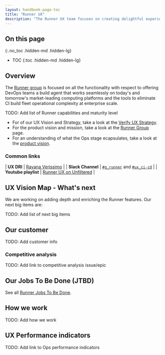 ```yaml
---
layout: handbook-page-toc
title: "Runner UX"
description: "The Runner UX team focuses on creating delightful experiences for you to run fast, scalable continuous integration pipelines on your on-premise infrastructure or the cloud."
---
```


## On this page
{:.no_toc .hidden-md .hidden-lg}

- TOC
{:toc .hidden-md .hidden-lg}

## Overview

The [Runner group](/handbook/product/categories/#runner-group) is focused on all the functionality with respect to offering DevOps teams a build agent that works seamlessly on today's and tomorrow's market-leading computing platforms and the tools to eliminate CI build fleet operational complexity at enterprise scale.

TODO: Add list of Runner capabilities and maturity level

- For of our UX Vision and Strategy, take a look at the [Verify UX Strategy](/handbook/engineering/ux/stage-group-ux-strategy/verify/).
- For the product vision and mission, take a look at the [Runner Group](https://about.gitlab.com/handbook/engineering/development/ops/verify/runner/) page.
- For an understanding of what the Ops stage ecapsulates, take a look at the [product vision](/direction/ops/).

### Common links

| **UX DRI** | [Rayana Verissimo](/company/team/#rayana) |
| **Slack Channel** | [`#g_runner`](https://gitlab.slack.com/app_redirect?channel=g_runner) and [`#ux_ci-cd`](https://gitlab.slack.com/app_redirect?channel=ux_ci-cd) |
| **Youtube playlist** | [Runner UX on Unfiltered](https://youtube.com/playlist?list=PL05JrBw4t0Kr1B8ktQVCMZbUkZbP-0RuE) |

## UX Vision Map - What's next

We are working on adding depth and enriching the Runner features. Our next big items are:

TODO: Add list of next big items

## Our customer

TODO: Add customer info

### Competitive analysis

TODO: Add link to competitive analysis issue/epic

## Our Jobs To Be Done (JTBD)

See all [Runner Jobs To Be Done](/handbook/engineering/development/ops/runner/jtbd/).

## How we work

TODO: Add how we work

## UX Performance indicators

TODO: Add link to Ops performance indicators
